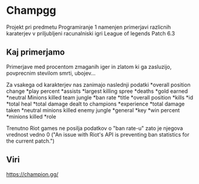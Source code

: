 # Champgg

Projekt pri predmetu Programiranje 1 namenjen primerjavi razlicnih karaterjev v priljubljeni racunalniski igri League of legends
Patch 6.3

## Kaj primerjamo

Primerjave med procentom zmaganih iger in zlatom ki ga zasluzijo, povprecnim stevilom smrti, ubojev...

Za vsakega od karakterjev nas zanimajo naslednji podatki
*overall position change
*play percent
*assists
*largest killing spree
*deaths
*gold earned
*neutral Minions killed team jungle
*ban rate
*title
*overall position
*kills
*id
*total heal
*total damage dealt to champions
*experience
*total damage taken
*neutral minions killed enemy jungle
*general
*key
*win percent
*minions killed
*role

Trenutno Riot games ne posilja podatkov o "ban rate-u" zato je njegova vrednost vedno 0 ("An issue with Riot's API is preventing ban statistics for the current patch.")

## Viri
https://champion.gg/